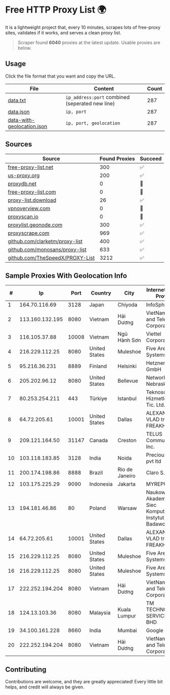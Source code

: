 
# Free HTTP Proxy List 🌍

It is a lightweight project that, every 10 minutes, scrapes lots of free-proxy sites, validates if it works, and serves a clean proxy list.


> Scraper found **6040** proxies at the latest update. Usable proxies are below.

## Usage

Click the file format that you want and copy the URL.


|File|Content|Count|
|----|-------|-----|
|[data.txt](https://raw.githubusercontent.com/themiralay/Proxy-List-World/master/data.txt)|`ip_address:port` combined (seperated new line)|287|
|[data.json](https://raw.githubusercontent.com/themiralay/Proxy-List-World/master/data.json)|`ip, port`|287|
|[data-with-geolocation.json](https://raw.githubusercontent.com/themiralay/Proxy-List-World/master/data-with-geolocation.json)|`ip, port, geolocation`|287|

## Sources

|Source|Found Proxies|Succeed|
|------|-------------|-------|
|[free-proxy-list.net](https://free-proxy-list.net)|300|✅|
|[us-proxy.org](https://www.us-proxy.org)|200|✅|
|[proxydb.net](http://proxydb.net)|0|🚫|
|[free-proxy-list.com](https://free-proxy-list.com/?page=&port=&type%5B%5D=http&type%5B%5D=https&up_time=0&search=Search)|0|🚫|
|[proxy-list.download](https://www.proxy-list.download/HTTP)|26|✅|
|[vpnoverview.com](https://vpnoverview.com/privacy/anonymous-browsing/free-proxy-servers)|0|🚫|
|[proxyscan.io](https://www.proxyscan.io)|0|🚫|
|[proxylist.geonode.com](https://proxylist.geonode.com/api/proxy-list?limit=300&page=1&sort_by=lastChecked&sort_type=desc&protocols=http,https)|300|✅|
|[proxyscrape.com](https://api.proxyscrape.com/v2/?request=displayproxies&protocol=http&timeout=10000&country=all&ssl=all&anonymity=all)|969|✅|
|[github.com/clarketm/proxy-list](https://raw.githubusercontent.com/clarketm/proxy-list/master/proxy-list-raw.txt)|400|✅|
|[github.com/monosans/proxy-list](https://raw.githubusercontent.com/monosans/proxy-list/main/proxies/http.txt)|633|✅|
|[github.com/TheSpeedX/PROXY-List](https://raw.githubusercontent.com/TheSpeedX/PROXY-List/master/http.txt)|3212|✅|


## Sample Proxies With Geolocation Info

|#|Ip|Port|Country|City|Internet Service Provider|
|-|--|----|-------|----|-------------------------|
|1|164.70.116.69|3128|Japan|Chiyoda|InfoSphere|
|2|113.160.132.195|8080|Vietnam|Hải Dương|VietNam Post and Telecom Corporation|
|3|116.105.37.88|10008|Vietnam|Ngũ Hành Sơn|Viettel Corporation|
|4|216.229.112.25|8080|United States|Muleshoe|Five Area Systems, LLC|
|5|95.216.36.231|8889|Finland|Helsinki|Hetzner Online GmbH|
|6|205.202.96.12|8080|United States|Bellevue|Network Nebraska|
|7|80.253.254.211|443|Türkiye|Istanbul|Teknosos Bilisim Hizmetleri VE Tic. Ltd. Sti.|
|8|64.72.205.61|10001|United States|Dallas|ALEXANDRU VLAD trading as FREAKHOSTING|
|9|209.121.164.50|31147|Canada|Creston|TELUS Communications Inc.|
|10|103.118.183.85|3128|India|Noida|Precious netcom pvt ltd|
|11|200.174.198.86|8888|Brazil|Rio de Janeiro|Claro S.A|
|12|103.175.225.29|9090|Indonesia|Jakarta|MYREPUBLIC|
|13|194.181.46.86|80|Poland|Warsaw|Naukowa I Akademicka Siec Komputerowa Instytut Badawczy|
|14|64.72.205.61|10001|United States|Dallas|ALEXANDRU VLAD trading as FREAKHOSTING|
|15|216.229.112.25|8080|United States|Muleshoe|Five Area Systems, LLC|
|16|216.229.112.25|8080|United States|Muleshoe|Five Area Systems, LLC|
|17|222.252.194.204|8080|Vietnam|Hải Dương|VietNam Post and Telecom Corporation|
|18|124.13.103.36|8080|Malaysia|Kuala Lumpur|TM TECHNOLOGY SERVICES SDN BHD|
|19|34.100.161.228|8660|India|Mumbai|Google LLC|
|20|222.252.194.204|8080|Vietnam|Hải Dương|VietNam Post and Telecom Corporation|



## Contributing

Contributions are welcome, and they are greatly appreciated! Every
little bit helps, and credit will always be given.

